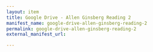 ```yaml
---
layout: item
title: Google Drive - Allen Ginsberg Reading 2
manifest_name: google-drive-allen-ginsberg-reading-2
permalink: google-drive-allen-ginsberg-reading-2
external_manifest_url: 

---
```

<!-- Add an essay or interpretive material below this line,
using HTML or markdown.  Do not modify this file above this line -->
